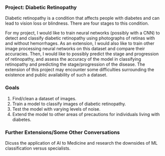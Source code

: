 ###  Project: Diabetic Retinopathy

Diabetic retinopathy is a condition that affects people with diabetes and can lead to vision loss or blindness. There are four stages to this condition.

For my project, I would like to train neural networks (possibly with a CNN) to detect and classify diabetic retinopathy using photographs of retinas with and without hemorrhages. As an extension, I would also like to train other image processing neural networks on this dataset and compare their accuracies. Then, I would like to possibly predict the stage and progression of retinopathy, and assess the accuracy of the model in classifying retinopathy and predicting the stage/progression of the disease. The extension of this project may encounter some difficulties surrounding the existence and public availability of such a dataset.

### Goals


1. Find/clean a dataset of images.
2. Train a model to classify images of diabetic retinopathy.
3. Test the model with varying levels of noise.
4. Extend the model to other areas of precautions for individuals living with diabetes.

### Further Extensions/Some Other Conversations
Dicuss the application of AI to Medicine and research the downsides of ML classification versus specialists.

